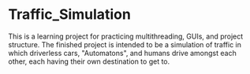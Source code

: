 # Traffic_Simulation


This is a learning project for practicing multithreading, GUIs, and project structure. The finished project is intended to be a simulation of traffic in which driverless cars, "Automatons", and humans drive amongst each other, each having their own destination to get to. 
